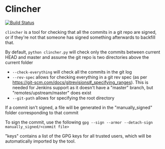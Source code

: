 Clincher
========
[![Build Status](https://travis-ci.org/lshift/clincher.svg?branch=master)](https://travis-ci.org/lshift/clincher)

`clincher` is a tool for checking that all the commits in a git repo are signed, or if they're not that someone has signed something afterwards to backfill that.

By default, `python clincher.py` will check only the commits between current HEAD and master and assume the git repo is two directories above the current folder

* `--check-everything` will check all the commits in the git log
* `--rev-spec` allows for checking everything in a git rev spec (as per https://git-scm.com/docs/gitrevisions#_specifying_ranges). This is needed for Jenkins support as it doesn't have a "master" branch, but "remotes/upstream/master" does exist
* `--git-path` allows for specifying the root directory

If a commit isn't signed, a file will be generated in the "manually_signed" folder corresponding to that commit

To sign the commit, use the following
`gpg --sign --armor --detach-sign manually_signed/<commit file>`

"keys" contains a list of the GPG keys for all trusted users, which will be automatically imported by the tool.